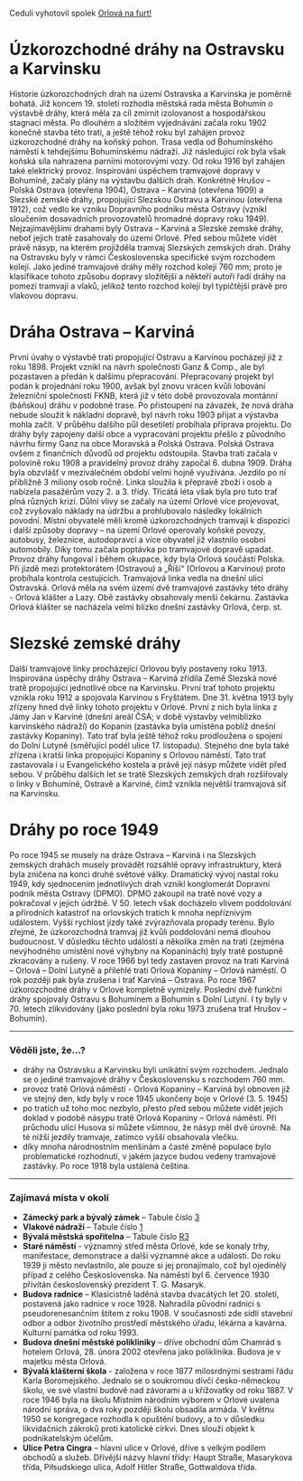 Ceduli vyhotovil spolek [Orlová na furt!](https://orlovanafurt.cz/)

# Úzkorozchodné dráhy na Ostravsku a Karvinsku

Historie úzkorozchodných drah na území Ostravska a Karvinska je poměrně bohatá. Již koncem 19. století rozhodla městská rada města Bohumín o výstavbě dráhy, která měla za cíl zmírnit izolovanost a hospodářskou stagnaci města. Po dlouhém a složitém vyjednávání začala roku 1902 konečně stavba této trati, a ještě téhož roku byl zahájen provoz úzkorozchodné dráhy na koňský pohon. Trasa vedla od Bohumínského náměstí k tehdejšímu Bohumínskému nádraží. Již následující rok byla však koňská síla nahrazena parními motorovými vozy. Od roku 1916 byl zahájen také elektrický provoz.
Inspirováni úspěchem tramvajové dopravy v Bohumíně, začaly plány na výstavbu dalších drah. Konkrétně Hrušov – Polská Ostrava (otevřena 1904), Ostrava – Karviná (otevřena 1909) a Slezské zemské dráhy, propojující Slezskou Ostravu a Karvinou (otevřena 1912), což vedlo ke vzniku Dopravního podniku města Ostravy (vznikl sloučením dosavadních provozovatelů hromadné dopravy roku 1949). Nejzajímavějšími drahami byly Ostrava – Karviná a Slezské zemské dráhy, neboť jejich tratě zasahovaly do území Orlové. Před sebou můžete vidět právě násyp, na kterém projížděla tramvaj Slezských zemských drah.
Dráhy na Ostravsku byly v rámci Československa specifické svým rozchodem kolejí. Jako jediné tramvajové dráhy měly rozchod kolejí 760 mm; proto je klasifikace tohoto způsobu dopravy složitější a někteří autoři řadí dráhy na pomezí tramvají a vlaků, jelikož tento rozchod kolejí byl typičtější právě pro vlakovou dopravu.

# Dráha Ostrava – Karviná

První úvahy o výstavbě trati propojující Ostravu a Karvinou pocházejí již z roku 1898. Projekt vznikl na návrh společnosti Ganz & Comp., ale byl pozastaven a předán k dalšímu přepracování. Přepracovaný projekt byl podán k projednání roku 1900, avšak byl znovu vrácen kvůli lobování železniční společnosti FKNB, která již v této době provozovala montánní (báňskou) dráhu v podobné trase. Po přistoupení na závazek, že nová dráha nebude sloužit k nákladní dopravě, byl návrh roku 1903 přijat a výstavba mohla začít.
V průběhu dalšího půl desetiletí probíhala příprava projektu. Do dráhy byly zapojeny další obce a vypracování projektu přešlo z původního návrhu firmy Ganz na obce Moravská a Polská Ostrava. Polská Ostrava ovšem z finančních důvodů od projektu odstoupila.
Stavba trati začala v polovině roku 1908 a pravidelný provoz dráhy započal 6. dubna 1909. Dráha byla obzvlášť v meziválečném období velmi hojně využívána. Jezdilo po ní přibližně 3 miliony osob ročně. Linka sloužila k přepravě zboží i osob a nabízela pasažérům vozy 2. a 3. třídy.
Třicátá léta však byla pro tuto trať plná různých krizí. Důlní vlivy se začaly na území Orlové více projevovat, což zvyšovalo náklady na údržbu a prohlubovalo následky lokálních povodní. Místní obyvatelé měli kromě úzkorozchodných tramvají k dispozici i další způsoby dopravy – na území Orlové operovaly koňské povozy, autobusy, železnice, autodopravci a více obyvatel již vlastnilo osobní automobily. Díky tomu začala poptávka po tramvajové dopravě upadat.
Provoz dráhy fungoval i během okupace, kdy byla Orlová součástí Polska. Při jízdě mezi protektorátem (Ostravou) a „Říší“ (Orlovou a Karvinou) proto probíhala kontrola cestujících.
Tramvajová linka vedla na dnešní ulici Ostravská. Orlová měla na svém území dvě tramvajové zastávky této dráhy - Orlová klášter a Lazy. Obě zastávky obsahovaly menší čekárnu. Zastávka Orlová klášter se nacházela velmi blízko dnešní zastávky Orlová, čerp. st.

# Slezské zemské dráhy

Další tramvajové linky procházející Orlovou byly postaveny roku 1913. Inspirována úspěchy dráhy Ostrava – Karviná zřídila Země Slezská nové tratě propojující jednotlivé obce na Karvinsku. První trať tohoto projektu vznikla roku 1912 a spojovala Karvinou s Fryštátem.
Dne 31. května 1913 byly zřízeny hned dvě linky tohoto projektu v Orlové. První z nich byla linka z Jámy Jan v Karviné (dnešní areál ČSA; v době výstavby velmiblízko karvinského nádraží) do Kopanin (zastávka byla umístěna poblíž dnešní zastávky Kopaniny). Tato trať byla ještě téhož roku prodloužena o spojení do Dolní Lutyně (směřující podél ulice 17. listopadu).
Stejného dne byla také zřízena i kratší linka propojující Kopaniny s Orlovou náměstí. Tato trať zastavovala i u Evangelického kostela a právě její násyp můžete vidět před sebou.
V průběhu dalších let se tratě Slezských zemských drah rozšiřovaly o linky v Bohumíně, Ostravě a Karviné, čímž vznikla největší tramvajová síť na Karvinsku.

# Dráhy po roce 1949

Po roce 1945 se musely na dráze Ostrava – Karviná i na Slezských zemských drahách musely provádět rozsáhlé opravy infrastruktury, která byla zničena na konci druhé světové války.
Dramatický vývoj nastal roku 1949, kdy sjednocením jednotlivých drah vznikl konglomerát Dopravní podnik města Ostravy (DPMO). DPMO zakoupil na tratě nové vozy a pokračoval v jejich údržbě.
V 50. letech však docházelo vlivem poddolování a přírodních katastrof na orlovských tratích k mnoha nepříznivým událostem. Vyšší rychlost jízdy také zvýrazňovala propady terénu. Bylo zřejmé, že úzkorozchodná tramvaj již kvůli poddolování nemá dlouhou budoucnost. V důsledku těchto událostí a několika změn na trati (zejména nevýhodného umístění nové výhybny na Kopaninách) byly tratě postupně zkracovány a rušeny. V roce 1966 byl tedy zastaven provoz na trati Karviná – Orlová – Dolní Lutyně a přilehlé trati Orlová Kopaniny – Orlová náměstí. O rok později pak byla zrušena i trať Karviná – Ostrava.
Po roce 1967 úzkorozchodné dráhy v Orlové kompletně vymizely. Poslední dvě funkční dráhy spojovaly Ostravu s Bohumínem a Bohumín s Dolní Lutyní. I ty byly v 70. letech zlikvidovány (jako poslední byla roku 1973 zrušena trať Hrušov – Bohumín).

---

### Věděli jste, že...?

- dráhy na Ostravsku a Karvinsku byli unikátní svým rozchodem. Jednalo se o jediné tramvajové dráhy v Československu s rozchodem 760 mm.
- provoz tratě Orlová náměstí - Orlová Kopaniny – Karviná byl obnoven již ve stejný den, kdy byly v roce 1945 ukončeny boje v Orlové (3. 5. 1945)
- po tratích už toho moc nezbylo, přesto před sebou můžete vidět jejich doklad v podobě násypu tratě Orlová Kopaniny – Orlová náměstí. Při průchodu ulicí Husova si můžete všimnou, že násyp měl dvě úrovně. Na té nižší jezdily tramvaje, zatímco vyšší obsahovala vlečku.
- díky mnoha národnostním menšinám a časté změně populace bylo problematické rozhodnutí, v jakém jazyce budou vedeny tramvajové zastávky. Po roce 1918 byla ustálená čeština.

---

### Zajímavá místa v okolí

- **Zámecký park a bývalý zámek** – Tabule číslo [3](/misto/3)
- **Vlakové nádraží** – Tabule číslo [1](/misto/1)
- **Bývalá městská spořitelna** – Tabule číslo [R3](/misto/R3)
- **Staré náměstí** - významný střed města Orlové, kde se konaly trhy, manifestace, demonstrace a další významné akce a události. Do roku 1939 ji město nevlastnilo, ale pouze si jej pronajímalo, což byl ojedinělý případ z celého Československa. Na náměstí byl 6. července 1930 přivítán československý prezident T. G. Masaryk.
- **Budova radnice** – Klasicistně laděná stavba dvacátých let 20. století, postavená jako radnice v roce 1928. Nahradila původní radnici s pseudorenesančním štítem z roku 1908. V současnosti zde sídlí stavební odbor a odbor životního prostředí městského úřadu, lékárna a kavárna. Kulturní památka od roku 1993.
- **Budova dnešní městské polikliniky** – dříve obchodní dům Chamrád s hotelem Orlová, 28. února 2002 otevřena jako poliklinika. Budova je v majetku města Orlová.
- **Bývalá klášterní škola** - založena v roce 1877 milosrdnými sestrami řádu Karla Boromejského. Jednalo se o soukromou dívčí česko-německou školu, ve své vlastní budově nad závorami a u křižovatky od roku 1887. V roce 1946 byla na školu Místním národním výborem v Orlové uvalena národní správa, o dva roky později školu obsadila armáda. V květnu 1950 se kongregace rozhodla k opuštění budovy, a to v důsledku likvidačních zákroků proti katolické církvi. Dnes slouží objekt k podnikatelským účelům.
- **Ulice Petra Cingra** – hlavní ulice v Orlové, dříve s velkým podílem obchodů a služeb. Dřívější názvy hlavní třídy: Haupt Straße, Masarykova třída, Piłsudskiego ulica, Adolf Hitler Straße, Gottwaldova třída.
